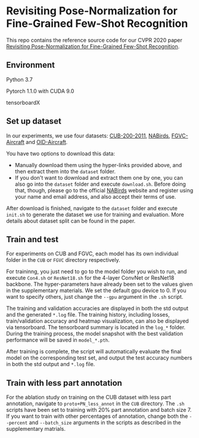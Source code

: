 # Revisiting Pose-Normalization for Fine-Grained Few-Shot Recognition

This repo contains the reference source code for our CVPR 2020 paper [Revisiting Pose-Normalization for Fine-Grained Few-Shot Recognition](https://arxiv.org/abs/2004.00705).

## Environment

Python 3.7

Pytorch 1.1.0 with CUDA 9.0

tensorboardX

## Set up dataset

In our experiments, we use four datasets: [CUB-200-2011](http://www.vision.caltech.edu/visipedia/CUB-200-2011.html), [NABirds](https://dl.allaboutbirds.org/nabirds), [FGVC-Aircraft](http://www.robots.ox.ac.uk/~vgg/data/fgvc-aircraft/) and [OID-Aircraft](http://www.robots.ox.ac.uk/~vgg/data/oid/). 

You have two options to download this data:

- Manually download them using the hyper-links provided above, and then extract them into the `dataset` folder.
- If you don't want to download and extract them one by one, you can also go into the `dataset` folder and execute `download.sh`. Before doing that, though, please go to the official [NABirds](https://dl.allaboutbirds.org/nabirds) website and register using your name and email address, and also accept their terms of use.

After download is finished, navigate to the `dataset` folder and execute `init.sh` to generate the dataset we use for training and evaluation. More details about dataset split can be found in the paper.

## Train and test

For experiments on CUB and FGVC, each model has its own individual folder in the `CUB` or `FGVC` directory respectively. 

For traininng, you just need to go to the model folder you wish to run, and execute `Con4.sh` or `ResNet18.sh` for the 4-layer ConvNet or ResNet18 backbone. The hyper-parameters have already been set to the values given in the supplementary materials. We set the default gpu device to 0. If you want to specify others, just change the `--gpu` argument in the `.sh` script.

The training and validation accuracies are displayed in both the std output and the generated `*.log` file. The training history, including losses, train/validation accuracy and heatmap visualization, can also be displayed via tensorboard. The tensorboard summary is located in the `log_*` folder. During the training process, the model snapshot with the best validation performance will be saved in `model_*.pth`.

After training is complete, the script will automatically evaluate the final model on the corresponding test set, and output the test accuracy numbers in both the std output and `*.log` file.

## Train with less part annotation

For the ablation study on training on the CUB dataset with less part annotation, navigate to `proto+PN_less_annot` in the `CUB` directory. The `.sh` scripts have been set to training with 20% part annotation and batch size 7. If you want to train with other percentages of annotation, change both the  `--percent` and `--batch_size` arguments in the scripts as described in the supplementary matrials.